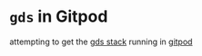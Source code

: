 # `gds` in Gitpod

attempting to get the [gds stack](https://github.com/darribas/gds_env) running in [gitpod](https://gitpod.io/)
